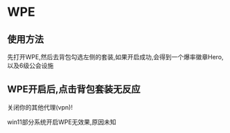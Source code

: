 # WPE

## 使用方法

先打开WPE,然后去背包勾选左侧的套装,如果开启成功,会得到一个爆率徽章Hero,以及6级公会设施

## WPE开启后,点击背包套装无反应

关闭你的其他代理(vpn)!

win11部分系统开启WPE无效果,原因未知